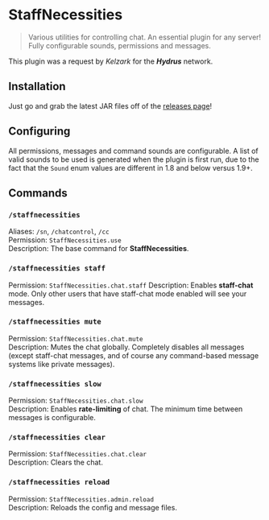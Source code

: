# StaffNecessities

> Various utilities for controlling chat. An essential plugin for any server! Fully configurable sounds, permissions and messages.

This plugin was a request by _Kelzark_ for the **_Hydrus_** network.

## Installation

Just go and grab the latest JAR files off of the [releases page](https://github.com/Rayzr522/StaffNecessities/releases)!

## Configuring

All permissions, messages and command sounds are configurable. A list of valid sounds to be used is generated when the plugin is first run, due to the fact that the `Sound` enum values are different in 1.8 and below versus 1.9+.

## Commands

### `/staffnecessities`

Aliases: `/sn`, `/chatcontrol`, `/cc`  
Permission: `StaffNecessities.use`  
Description: The base command for **StaffNecessities**.

### `/staffnecessities staff`

Permission: `StaffNecessities.chat.staff`
Description: Enables **staff-chat** mode. Only other users that have staff-chat mode enabled will see your messages.

### `/staffnecessities mute`

Permission: `StaffNecessities.chat.mute`  
Description: Mutes the chat globally. Completely disables all messages (except staff-chat messages, and of course any command-based message systems like private messages).

### `/staffnecessities slow`

Permission: `StaffNecessities.chat.slow`  
Description: Enables **rate-limiting** of chat. The minimum time between messages is configurable.

### `/staffnecessities clear`

Permission: `StaffNecessities.chat.clear`  
Description: Clears the chat.

### `/staffnecessities reload`

Permission: `StaffNecessities.admin.reload`  
Description: Reloads the config and message files.
